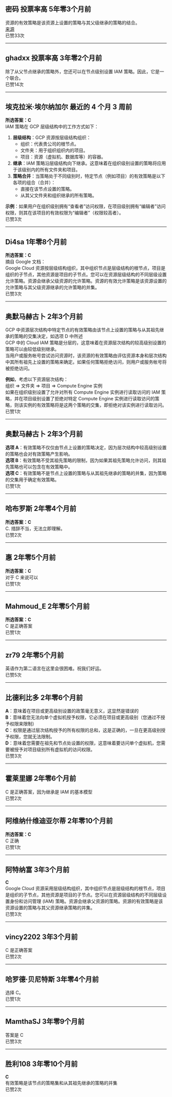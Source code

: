 ## 密码 投票率高 5年零3个月前  
资源的有效策略是该资源上设置的策略与其父级继承的策略的结合。  
[来源](https://cloud.google.com/iam/docs/resource-hierarchy-access-control)    
已赞33次

---

## ghadxx 投票率高 3年零2个月前  
除了从父节点继承的策略外，您还可以在节点级别设置 IAM 策略。因此，它是一个联合。    
已赞14次

---

## 埃克拉米·埃尔纳加尔 最近的 4 个月 3 周前
**所选答案：C**    
IAM 策略在 GCP 层级结构中的工作方式如下：  
1. **层级结构**：GCP 资源按层级结构组织：
   - 组织：代表贵公司的根节点。
   - 文件夹：用于组织组织内的项目。
   - 项目：资源（虚拟机、数据库等）的容器。  
2. **继承**：IAM 策略沿层级结构向下继承。这意味着在组织级别设置的策略将应用于该级别内的所有文件夹和项目。  
3. **策略合并**：当策略处于不同级别时，特定节点（例如项目）的有效策略是以下各项的组合（合并）：
   - 直接在该节点设置的策略。
   - 从其父文件夹和组织继承的所有策略。

**示例**：如果用户在组织级别拥有“查看者”访问权限，在项目级别拥有“编辑者”访问权限，则其在该项目的有效权限为“编辑者”（权限较高者）。    
已赞3次

---

## Di4sa 1年零8个月前
**所选答案：C**    
摘自 Google 文档：    
Google Cloud 资源按层级结构组织，其中组织节点是层级结构的根节点，项目是组织的子节点，其他资源是项目的子节点。您可以在资源层级结构的不同层级设置允许策略。资源会继承父级资源的允许策略。资源的有效允许策略是该资源设置的允许策略与其父级资源继承的允许策略的并集。    
已赞3次

---

## 奥默马赫古卜 2年3个月前  
GCP 中资源层次结构中特定节点的有效策略由该节点上设置的策略与从其祖先继承的策略的交集决定，如选项 D 中所述    
GCP 中的 Cloud IAM 策略是分层的，这意味着在资源层次结构的较高级别设置的策略可以由较低级别继承。    
当用户或服务帐号尝试访问资源时，该资源的有效策略由评估资源本身和层次结构中其所有祖先上设置的策略来确定。如果任何策略拒绝访问，则用户或服务帐号将被拒绝访问。

**例如**，考虑以下资源层次结构：    
组织 => 文件夹 => 项目 => Compute Engine 实例    
如果在组织级别设置了允许对所有 Compute Engine 实例进行读取访问的 IAM 策略，并在项目级别设置了拒绝对特定 Compute Engine 实例进行读取访问的策略，则该实例的有效策略将是这两个策略的交集，即拒绝对该实例进行读取访问。    
已赞1次

---

## 奥默马赫古卜 2年3个月前
**选项 A**：有效策略不仅仅由节点上设置的策略决定，因为层次结构中较高级别设置的策略也会对有效策略产生影响。  
**选项 B**：有效策略不受其祖先策略的限制，因为如果其祖先策略允许访问，则其祖先策略也可以包含在有效策略中。  
**选项 C**：有效策略不是节点上设置的策略与从其祖先继承的策略的并集，因为策略的交集用于确定有效策略。    
已赞1次

---

## 哈布罗斯 2年零4个月前
**所选答案：C**    
C. 措辞不当，无法立即理解。    
已赞2次

---

## 惠 2年零5个月前
**所选答案：C**    
对于 C 来说可以    
已赞1次

---

## Mahmoud_E 2年零5个月前
**所选答案：C**    
C 是正确答案    
已赞1次

---

## zr79 2年零5个月前  
英语作为第二语言在这里会很困难。祝我们好运。    
已赞5次

---

## 比德利比多 2年零6个月前
**A**：意味着在项目或更高级别设置的政策毫无意义，这显然是错误的  
**B**：意味着您无法向单个虚拟机授予权限，它必须在项目或更高级别（您通过不授予权限来限制）  
**C**：权限是通过层次结构授予的所有权限的总和，这是正确的，一旦在更高级别授予权限，您就无法限制。  
**D**：意味着您需要在祖先和节点处设置的权限，这意味着要访问单个虚拟机，您需要被授予对项目级别所有虚拟机的访问权限。    
已赞3次

---

## 霍莱里娜 2年零6个月前  
C 是正确答案，因为继承是 IAM 的基本模型    
已赞2次

---

## 阿维纳什维迪亚尔蒂 2年零10个月前
**所选答案：C**    
C 正确    
已赞1次

---

## 阿特纳富 3年3个月前
**C**    
Google Cloud 资源采用层级结构组织，其中组织节点是层级结构的根节点，项目是组织的子节点，其他资源是项目的子节点。您可以在资源层级结构的不同层级设置身份和访问管理 (IAM) 策略。资源会继承父资源的策略。资源的有效策略是该资源设置的策略与其父资源继承策略的并集。    
已赞3次

---

## vincy2202 3年3个月前  
C 是正确答案    
已赞2次

---

## 哈罗德·贝尼特斯 3年零4个月前  
选择 C。    
已赞1次

---

## MamthaSJ 3年零9个月前  
答案是 C    
已赞3次

---

## 胜利108 3年零10个月前
**C**    
有效策略是该节点的策略集和从其祖先继承的策略的并集    
已赞2次
